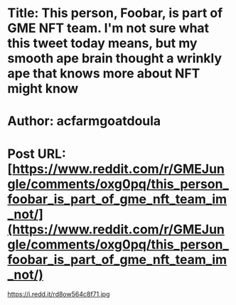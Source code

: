 # Title: This person, Foobar, is part of GME NFT team. I'm not sure what this tweet today means, but my smooth ape brain thought a wrinkly ape that knows more about NFT might know
# Author: acfarmgoatdoula
# Post URL: [https://www.reddit.com/r/GMEJungle/comments/oxg0pq/this_person_foobar_is_part_of_gme_nft_team_im_not/](https://www.reddit.com/r/GMEJungle/comments/oxg0pq/this_person_foobar_is_part_of_gme_nft_team_im_not/)


https://i.redd.it/rd8ow564c8f71.jpg